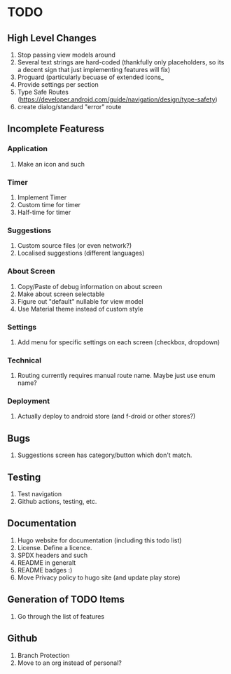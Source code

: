 # TODO

## High Level Changes

1. Stop passing view models around
1. Several text strings are hard-coded (thankfully only placeholders, so its a decent sign that just implementing features will fix)
1. Proguard (particularly becuase of extended icons_
1. Provide settings per section
1. Type Safe Routes (https://developer.android.com/guide/navigation/design/type-safety)
1. create dialog/standard "error" route

## Incomplete Featuress

### Application

1. Make an icon and such

### Timer

1. Implement Timer
1. Custom time for timer
1. Half-time for timer

### Suggestions

1. Custom source files (or even network?)
1. Localised suggestions (different languages)

### About Screen

1. Copy/Paste of debug information on about screen
1. Make about screen selectable
1. Figure out "default" nullable for view model
1. Use Material theme instead of custom style

### Settings

1. Add menu for specific settings on each screen (checkbox, dropdown)

### Technical

1. Routing currently requires manual route name. Maybe just use enum name?

### Deployment

1. Actually deploy to android store (and f-droid or other stores?)

## Bugs

1. Suggestions screen has category/button which don't match.

## Testing

1. Test navigation
1. Github actions, testing, etc.

## Documentation

1. Hugo website for documentation (including this todo list)
1. License. Define a licence.
1. SPDX headers and such
1. README in generalt
1. README badges :)
1. Move Privacy policy to hugo site (and update play store)

## Generation of TODO Items

1. Go through the list of features

## Github

1. Branch Protection
1. Move to an org instead of personal?
